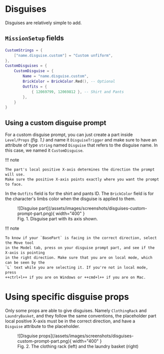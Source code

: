 # Disguises
Disguises are relatively simple to add.

## `MissionSetup` fields
```lua
CustomStrings = {
    ["name.disguise.custom"] = "Custom unfiform",
},
CustomDisguises = {
    CustomDisguise = {
        Name = "name.disguise.custom",
        BrickColor = BrickColor.Red(), -- Optional
        Outfits = {
            { 12069799, 12069812 }, -- Shirt and Pants
        },
    }
}
```

## Using a custom disguise prompt
For a custom disguise prompt, you can just create a part inside `Level/Props` *(fig. 1.)* and name it
`DisguiseTrigger` and make sure to have an attribute of type `string` named `Disguise` that refers to the disguise name. In this case, we named it `CustomDisguise`.

!!! note

    The part's local positive X-axis determines the direction the prompt will use.
    Make sure the positive X-axis points exactly where you want the prompt to face.

In the `Outfits` field is for the shirt and pants ID. The `BrickColor` field is for the character's limbs color when the disguise is applied to them.

<figure markdown="span">
  ![Disguise part](/assets/images/screenshots/disguises-custom-prompt-part.png){ width="400" }
  <figcaption>Fig. 1. Disguise part with its axis shown.</figcaption>
</figure>

!!! note

    To know if your `BasePart` is facing in the correct direction, select the Move tool
    in the Model tab, press on your disguise prompt part, and see if the X-axis is pointing
    in the right direction. Make sure that you are on local mode, which can be seen by the
    `L` text while you are selecting it. If you're not in local mode, press
    ++ctrl+l++ if you are on Windows or ++cmd+l++ if you are on Mac.

# Using specific disguise props
Only some props are able to give disguises. Namely `ClothingRack` and `LaundryBasket`,
and they follow the same conventions, the placeholder part local positive X-axis must
be in the correct direction, and have a `Disguise` attribute to the placeholder.

<figure markdown="span">
  ![Disguise props](/assets/images/screenshots/disguises-custom-prompt-part.png){ width="400" }
  <figcaption>Fig. 2. The clothing rack (left) and the laundry basket (right)</figcaption>
</figure>